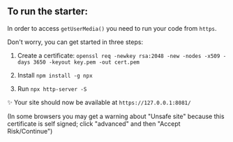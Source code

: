 ## To run the starter:

In order to access `getUserMedia()` you need to run your code from `https`. 

Don't worry, you can get started in three steps:

1. Create a certificate:
`openssl req -newkey rsa:2048 -new -nodes -x509 -days 3650 -keyout key.pem -out cert.pem`

2. Install `npm install -g npx`

3. Run `npx http-server -S`

✨ Your site should now be available at `https://127.0.0.1:8081/`

(In some browsers you may get a warning about "Unsafe site" because this certificate is self signed; click "advanced" and then "Accept Risk/Continue") 

